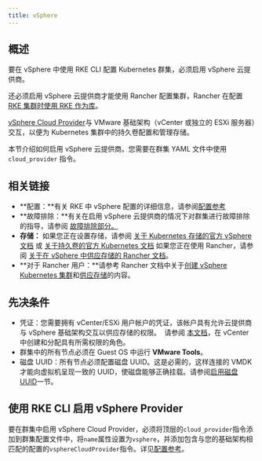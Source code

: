 ```yaml
---
title: vSphere
---
```


## 概述

要在 vSphere 中使用 RKE CLI 配置 Kubernetes 群集，必须启用 vSphere 云提供商。

还必须启用 vSphere 云提供商才能使用 Rancher 配置集群，Rancher 在配置 [RKE 集群时使用 RKE 作为库](/docs/cluster-provisioning/rke-clusters/_index)。

[vSphere Cloud Provider](https://vmware.github.io/vsphere-storage-for-kubernetes/documentation/)与 VMware 基础架构（vCenter 或独立的 ESXi 服务器）交互，以便为 Kubernetes 集群中的持久卷配置和管理存储。

本节介绍如何启用 vSphere 云提供商。您需要在群集 YAML 文件中使用 `cloud_provider` 指令。

## 相关链接

- **配置：**有关 RKE 中 vSphere 配置的详细信息，请参阅[配置参考](/docs/rke/config-options/cloud-providers/vsphere/config-reference/_index)
- **故障排除：**有关在启用 vSphere 云提供商的情况下对群集进行故障排除的指导，请参阅 [故障排除部分。](docs/rke/config-options/cloud-providers/vsphere/troubleshooting/_index)
- **存储：** 如果您正在设置存储，请参阅 [关于 Kubernetes 存储的官方 vSphere 文档](https://vmware.github.io/vsphere-storage-for-kubernetes/documentation/) 或 [关于持久卷的官方 Kubernetes 文档](https://kubernetes.io/docs/concepts/storage/persistent-volumes/) 如果您正在使用 Rancher，请参阅 [关于在 vSphere 中供应存储的 Rancher 文档](/docs/rancher2/cluster-admin/volumes-and-storage/examples/vsphere/_index)。
- **对于 Rancher 用户：**请参考 Rancher 文档中关于[创建 vSphere Kubernetes 集群](/docs/rancher2/cluster-provisioning/rke-clusters/node-pools/vsphere/_index)和[供应存储](/docs/rancher2/cluster-admin/volumes-and-storage/examples/vsphere/_index)的内容。

## 先决条件

- 凭证：您需要拥有 vCenter/ESXi 用户帐户的凭证，该帐户具有允许云提供商与 vSphere 基础架构交互以供应存储的权限。  请参阅 [本文档](https://vmware.github.io/vsphere-storage-for-kubernetes/documentation/vcp-roles.html)，在 vCenter 中创建和分配具有所需权限的角色。
- 群集中的所有节点必须在 Guest OS 中运行 **VMware Tools**。
- 磁盘 UUID：所有节点必须配置磁盘 UUID。这是必需的，这样连接的 VMDK 才能向虚拟机呈现一致的 UUID，使磁盘能够正确挂载。请参阅[启用磁盘 UUID](/docs/rke/config-options/cloud-providers/vsphere/enabling-uuid/_index)一节。

## 使用 RKE CLI 启用 vSphere Provider

要在群集中启用 vSphere Cloud Provider，必须将顶层的`cloud_provider`指令添加到群集配置文件中，将`name`属性设置为`vsphere`，并添加包含与您的基础架构相匹配的配置的`vsphereCloudProvider`指令。详见[配置参考](/docs/rke/config-options/cloud-providers/vsphere/config-reference/_index)。
